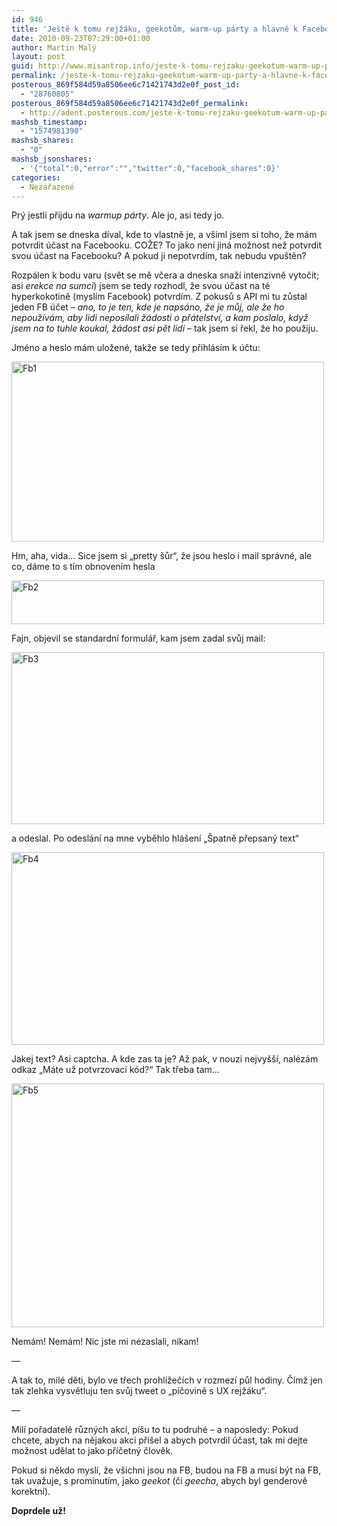 ```yaml
---
id: 946
title: 'Ještě k tomu rejžáku, geekotům, warm-up párty a hlavně k Facebooku&#8230;'
date: 2010-09-23T07:29:00+01:00
author: Martin Malý
layout: post
guid: http://www.misantrop.info/jeste-k-tomu-rejzaku-geekotum-warm-up-party-a-hlavne-k-facebooku/
permalink: /jeste-k-tomu-rejzaku-geekotum-warm-up-party-a-hlavne-k-facebooku/
posterous_869f584d59a8506ee6c71421743d2e0f_post_id:
  - "28760805"
posterous_869f584d59a8506ee6c71421743d2e0f_permalink:
  - http://adent.posterous.com/jeste-k-tomu-rejzaku-geekotum-warm-up-party-a
mashsb_timestamp:
  - "1574981390"
mashsb_shares:
  - "0"
mashsb_jsonshares:
  - '{"total":0,"error":"","twitter":0,"facebook_shares":0}'
categories:
  - Nezařazené
---
```

Pr&yacute; jestli přijdu na _warmup p&aacute;rty_. Ale jo, asi tedy jo.&nbsp;

A tak jsem se dneska d&iacute;val, kde to vlastně je, a v&scaron;iml jsem si toho, že m&aacute;m potvrdit &uacute;čast na Facebooku. COŽE? To jako nen&iacute; jin&aacute; možnost než potvrdit svou &uacute;čast na Facebooku? A pokud ji nepotvrd&iacute;m, tak nebudu vpu&scaron;těn?

Rozp&aacute;len k bodu varu (svět se mě včera a dneska snaž&iacute; intenzivně vytočit; asi _erekce na sumci_) jsem se tedy rozhodl, že svou &uacute;čast na t&eacute; hyperkokotině (mysl&iacute;m Facebook) potvrd&iacute;m. Z pokusů s API mi tu zůstal jeden FB &uacute;čet &#8211; _ano, to je ten, kde je naps&aacute;no, že je můj, ale že ho nepouž&iacute;v&aacute;m, aby lidi nepos&iacute;lali ž&aacute;dosti o př&aacute;telstv&iacute;, a kam poslalo, když jsem na to tuhle koukal, ž&aacute;dost asi pět lid&iacute;_ &#8211; tak jsem si řekl, že ho použiju.

Jm&eacute;no a heslo m&aacute;m uložen&eacute;, takže se tedy přihl&aacute;s&iacute;m k &uacute;čtu:

<div class='p_embed p_image_embed'>
  <a href="http://www.misantrop.info/wp-content/uploads/2010/09/fb1.jpg.scaled1000.jpg"><img alt="Fb1" height="288" src="http://www.misantrop.info/wp-content/uploads/2010/09/fb1.jpg.scaled1000-500x288.jpg" width="500" /></a>
</div></p> 

Hm, aha, vida&#8230; Sice jsem si &#8222;pretty &scaron;ůr&#8220;, že jsou heslo i mail spr&aacute;vn&eacute;, ale co, d&aacute;me to s t&iacute;m obnoven&iacute;m hesla

<div class='p_embed p_image_embed'>
  <a href="http://www.misantrop.info/wp-content/uploads/2010/09/fb2.jpg.scaled1000.jpg"><img alt="Fb2" height="70" src="http://www.misantrop.info/wp-content/uploads/2010/09/fb2.jpg.scaled1000-500x70.jpg" width="500" /></a>
</div></p> 

Fajn, objevil se standardn&iacute; formul&aacute;ř, kam jsem zadal svůj mail:

<div class='p_embed p_image_embed'>
  <a href="http://www.misantrop.info/wp-content/uploads/2010/09/fb3.jpg.scaled1000.jpg"><img alt="Fb3" height="275" src="http://www.misantrop.info/wp-content/uploads/2010/09/fb3.jpg.scaled1000-500x274.jpg" width="500" /></a>
</div>

a odeslal. Po odesl&aacute;n&iacute; na mne vyběhlo hl&aacute;&scaron;en&iacute; &#8222;&Scaron;patně přepsan&yacute; text&#8220;

<div class='p_embed p_image_embed'>
  <a href="http://www.misantrop.info/wp-content/uploads/2010/09/fb4.jpg.scaled1000.jpg"><img alt="Fb4" height="308" src="http://www.misantrop.info/wp-content/uploads/2010/09/fb4.jpg.scaled1000-500x307.jpg" width="500" /></a>
</div>

Jakej text? Asi captcha. A kde zas ta je? Až pak, v nouzi nejvy&scaron;&scaron;&iacute;, nal&eacute;z&aacute;m odkaz &#8222;M&aacute;te už potvrzovac&iacute; k&oacute;d?&#8220; Tak třeba tam&#8230;

<div class='p_embed p_image_embed'>
  <a href="http://www.misantrop.info/wp-content/uploads/2010/09/fb5.jpg.scaled1000.jpg"><img alt="Fb5" height="390" src="http://www.misantrop.info/wp-content/uploads/2010/09/fb5.jpg.scaled1000-500x390.jpg" width="500" /></a>
</div></p> 

Nem&aacute;m! Nem&aacute;m! Nic jste mi nezaslali, nikam!

&#8212;

A tak to, mil&eacute; děti, bylo ve třech prohl&iacute;žeč&iacute;ch v rozmez&iacute; půl hodiny. Č&iacute;mž jen tak zlehka vysvětluju ten svůj tweet o &#8222;p&iacute;čovině s UX rejž&aacute;ku&#8220;.

&#8212;

Mil&iacute; pořadatel&eacute; různ&yacute;ch akc&iacute;, p&iacute;&scaron;u to tu podruh&eacute; &#8211; a naposledy: Pokud chcete, abych na nějakou akci při&scaron;el a abych potvrdil &uacute;čast, tak mi dejte možnost udělat to jako př&iacute;četn&yacute; člověk.

Pokud si někdo mysl&iacute;, že v&scaron;ichni jsou na FB, budou na FB a mus&iacute; b&yacute;t na FB, tak uvažuje, s prominut&iacute;m, jako _geekot_ (či _geecha_, abych byl genderově korektn&iacute;).

**Doprdele už!**